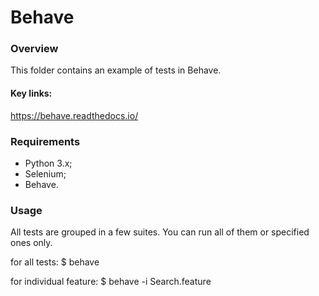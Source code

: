 # Behave

### Overview

This folder contains an example of tests in Behave.

#### Key links:

https://behave.readthedocs.io/

### Requirements

* Python 3.x;
* Selenium;
* Behave.

### Usage

All tests are grouped in a few suites. You can run all of them or specified ones only.

for all tests:
$ behave

for individual feature:
$ behave -i Search.feature